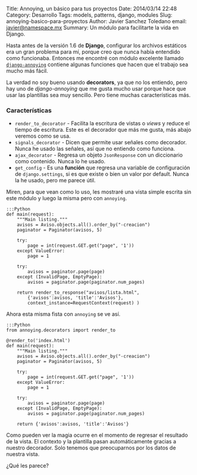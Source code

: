 Title: Annoying, un básico para tus proyectos
Date: 2014/03/14 22:48
Category: Desarrollo
Tags: models, patterns, django, modules
Slug: annoying-basico-para-proyectos
Author: Javier Sanchez Toledano
email: javier@namespace.mx
Summary: Un módulo para facilitarte la vida en Django.

 

Hasta antes de la versión 1.6 de **Django**, configurar los archivos estáticos era un gran problema para mí, porque creo que nunca había entendido como funcionaba. Entonces me encontré con módulo excelente llamado [`django-annoying`][annoying] contiene algunas funciones que hacen que el trabajo sea mucho más fácil. 

La verdad no soy bueno usando **decorators**, ya que no los entiendo, pero hay uno de _django-annoying_ que me gusta mucho usar porque hace que usar las plantillas sea muy sencillo. Pero tiene muchas características más.

### Características

* `render_to_decorator` - Facilita la escritura de vistas o _views_ y reduce el tiempo de escritura. Este es el decorador que más me gusta, más abajo veremos como se usa.
* `signals_decorator` - Dicen que permite usar señales como decorador. Nunca he usado las señales, así que no entiendo como funciona.
* `ajax_decorator` - Regresa un objeto `JsonResponse` con un diccionario como contenido. Nunca lo he usado.
* `get_config` - Es una **función** que regresa una variable de configuración de `django.settings`, si es que existe o bien un valor por default. Nunca la he usado, pero me parece útil.


Miren, para que vean como lo uso, les mostraré una vista simple escrita sin este módulo y luego la misma pero con `annoying`.

    :::Python
    def main(request):
        """Main listing."""
        avisos = Aviso.objects.all().order_by("-creacion")
        paginator = Paginator(avisos, 5)
    
        try: 
            page = int(request.GET.get("page", '1'))
        except ValueError: 
            page = 1
    
        try:
            avisos = paginator.page(page)
        except (InvalidPage, EmptyPage):
            avisos = paginator.page(paginator.num_pages)
    
        return render_to_response("avisos/lista.html", 
            {'avisos':avisos, 'title':'Avisos'},
            context_instance=RequestContext(request) )

Ahora esta misma fista con `annoying` se ve así.

    :::Python
    from annoying.decorators import render_to
    
    @render_to('index.html')
    def main(request):
        """Main listing."""
        avisos = Aviso.objects.all().order_by("-creacion")
        paginator = Paginator(avisos, 5)

        try: 
            page = int(request.GET.get("page", '1'))
        except ValueError: 
            page = 1

        try:
            avisos = paginator.page(page)
        except (InvalidPage, EmptyPage):
            avisos = paginator.page(paginator.num_pages)

        return {'avisos':avisos, 'title':'Avisos'}
        
Como pueden ver la magia ocurre en el momento de regresar el resultado de la vista. El contexto y la plantilla pasan automáticamente gracias a nuestro decorador. Solo tenemos que preocuparnos por los datos de nuestra vista.

¿Qué les parece?


[annoying]: http://conxb.com/ns-annoying
